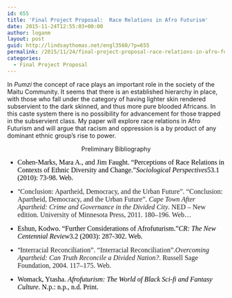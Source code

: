```yaml
---
id: 655
title: 'Final Project Proposal:  Race Relations in Afro Futurism'
date: 2015-11-24T12:55:03+00:00
author: loganm
layout: post
guid: http://lindsaythomas.net/engl3560/?p=655
permalink: /2015/11/24/final-project-proposal-race-relations-in-afro-futurism/
categories:
  - Final Project Proposal
---
```

In _Pumzi_ the concept of race plays an important role in the society of the Maitu Community. It seems that there is an established hierarchy in place, with those who fall under the category of having lighter skin rendered subservient to the dark skinned, and thus more pure blooded Africans. In this caste system there is no possibility for advancement for those trapped in the subservient class. My paper will explore race relations in Afro Futurism and will argue that racism and oppression is a by product of any dominant ethnic group&#8217;s rise to power.

<p align="CENTER">
  Preliminary Bibliography
</p>

  * <p align="LEFT">
      <span style="color: #000000;"><span style="font-family: 'Times New Roman', serif;"><span style="font-size: medium;">Cohen-Marks, Mara A., and Jim Faught. &#8220;Perceptions of Race Relations in Contexts of Ethnic Diversity and Change.&#8221;</span></span></span><span style="color: #000000;"><span style="font-family: 'Times New Roman', serif;"><span style="font-size: medium;"><i>Sociological Perspectives</i></span></span></span><span style="color: #000000;"><span style="font-family: 'Times New Roman', serif;"><span style="font-size: medium;">53.1 (2010): 73-98. Web.</span></span></span>
    </p>

  * <p align="LEFT">
      <span style="color: #222222;">“<span style="font-family: 'Times New Roman', serif;"><span style="font-size: medium;">Conclusion: Apartheid, Democracy, and the Urban Future”. “Conclusion: Apartheid, Democracy, and the Urban Future”. </span></span></span><span style="color: #222222;"><span style="font-family: 'Times New Roman', serif;"><span style="font-size: medium;"><i>Cape Town After Apartheid: Crime and Governance in the Divided City</i></span></span></span><span style="color: #222222;"><span style="font-family: 'Times New Roman', serif;"><span style="font-size: medium;">. NED &#8211; New edition. University of Minnesota Press, 2011. 180–196. Web&#8230;</span></span></span>
    </p>

  * <p align="LEFT">
      <span style="color: #000000;"><span style="font-family: 'Times New Roman', serif;"><span style="font-size: medium;">Eshun, Kodwo. &#8220;Further Considerations of Afrofuturism.&#8221;</span></span></span><span style="color: #000000;"><span style="font-family: 'Times New Roman', serif;"><span style="font-size: medium;"><i>CR: The New Centennial Review</i></span></span></span><span style="color: #000000;"><span style="font-family: 'Times New Roman', serif;"><span style="font-size: medium;">3.2 (2003): 287-302. Web.</span></span></span>
    </p>

  * <p align="LEFT">
      <span style="color: #222222;">“</span><span style="color: #222222;"><span style="font-family: 'Times New Roman', serif;"><span style="font-size: medium;">Interracial Reconciliation”. “Interracial Reconciliation”.</span></span></span><span style="color: #222222;"><span style="font-family: 'Times New Roman', serif;"><span style="font-size: medium;"><i>Overcoming Apartheid: Can Truth Reconcile a Divided Nation?</i></span></span></span><span style="color: #222222;"><span style="font-family: 'Times New Roman', serif;"><span style="font-size: medium;">. Russell Sage Foundation, 2004. 117–175. Web.</span></span></span>
    </p>

  * <p align="LEFT">
      <span style="color: #000000;"><span style="font-family: 'Times New Roman', serif;"><span style="font-size: medium;">Womack, Ytasha. </span></span></span><span style="color: #000000;"><span style="font-family: 'Times New Roman', serif;"><span style="font-size: medium;"><i>Afrofuturism: The World of Black Sci-fi and Fantasy Culture</i></span></span></span><span style="color: #000000;"><span style="font-family: 'Times New Roman', serif;"><span style="font-size: medium;">. N.p.: n.p., n.d. Print.</span></span></span>
    </p>